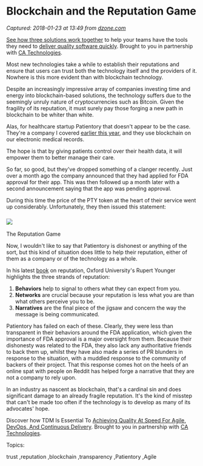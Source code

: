 # Blockchain and the Reputation Game

_Captured: 2018-01-23 at 13:49 from [dzone.com](https://dzone.com/articles/blockchain-and-the-reputation-game?edition=355119&utm_source=Zone%20Newsletter&utm_medium=email&utm_campaign=agile%202018-01-23)_

[See how three solutions work together](https://dzone.com/go?i=204124&u=https%3A%2F%2Fad.doubleclick.net%2Fddm%2Ftrackclk%2FN6040.130331DZONE%2FB11226848.150413346%3Bdc_trk_aid%3D321098505%3Bdc_trk_cid%3D81553809%3Bdc_lat%3D%3Bdc_rdid%3D%3Btag_for_child_directed_treatment%3D) to help your teams have the tools they need to [deliver quality software quickly](https://dzone.com/go?i=204124&u=https%3A%2F%2Fad.doubleclick.net%2Fddm%2Ftrackclk%2FN6040.130331DZONE%2FB11226848.150123399%3Bdc_trk_aid%3D321096583%3Bdc_trk_cid%3D81552442%3Bdc_lat%3D%3Bdc_rdid%3D%3Btag_for_child_directed_treatment%3D). Brought to you in partnership with [CA Technologies](https://dzone.com/go?i=204124&u=https%3A%2F%2Fad.doubleclick.net%2Fddm%2Ftrackclk%2FN6040.130331DZONE%2FB11226848.150413346%3Bdc_trk_aid%3D321098505%3Bdc_trk_cid%3D81553809%3Bdc_lat%3D%3Bdc_rdid%3D%3Btag_for_child_directed_treatment%3D).

Most new technologies take a while to establish their reputations and ensure that users can trust both the technology itself and the providers of it. Nowhere is this more evident than with blockchain technology.

Despite an increasingly impressive array of companies investing time and energy into blockchain-based solutions, the technology suffers due to the seemingly unruly nature of cryptocurrencies such as Bitcoin. Given the fragility of its reputation, it must surely pay those forging a new path in blockchain to be whiter than white.

Alas, for healthcare startup Patientory that doesn't appear to be the case. They're a company I covered [earlier this year](http://adigaskell.org/2017/06/01/the-move-towards-healthcare-blockchains/), and they use blockchain on our electronic medical records.

The hope is that by giving patients control over their health data, it will empower them to better manage their care.

So far, so good, but they've dropped something of a clanger recently. Just over a month ago the company announced that they had applied for FDA approval for their app. This was then followed up a month later with a second announcement saying that the app was pending approval.

During this time the price of the PTY token at the heart of their service went up considerably. Unfortunately, they then issued this statement:

### ![](http://adigaskell.org/wp-content/uploads/2017/10/patientory.jpg)

The Reputation Game

Now, I wouldn't like to say that Patientory is dishonest or anything of the sort, but this kind of situation does little to help their reputation, either of them as a company or of the technology as a whole.

In his latest [book](https://oneworld-publications.com/the-reputation-game-hb.html) on reputation, Oxford University's Rupert Younger highlights the three strands of reputation:

  1. **Behaviors** help to signal to others what they can expect from you.
  2. **Networks** are crucial because your reputation is less what you are than what others perceive you to be.
  3. **Narratives** are the final piece of the jigsaw and concern the way the message is being communicated.

Patientory has failed on each of these. Clearly, they were less than transparent in their behaviors around the FDA application, which given the importance of FDA approval is a major oversight from them. Because their dishonesty was related to the FDA, they also lack any authoritative friends to back them up, whilst they have also made a series of PR blunders in response to the situation, with a muddled response to the community of backers of their project. That this response comes hot on the heels of an online spat with people on Reddit has helped forge a narrative that they are not a company to rely upon.

In an industry as nascent as blockchain, that's a cardinal sin and does significant damage to an already fragile reputation. It's the kind of misstep that can't be made too often if the technology is to develop as many of its advocates' hope.

Discover how TDM Is Essential To [Achieving Quality At Speed For Agile, DevOps, And Continuous Delivery](https://dzone.com/go?i=204125&u=https%3A%2F%2Fad.doubleclick.net%2Fddm%2Ftrackclk%2FN6040.130331DZONE%2FB11226848.150413345%3Bdc_trk_aid%3D321095198%3Bdc_trk_cid%3D81552443%3Bdc_lat%3D%3Bdc_rdid%3D%3Btag_for_child_directed_treatment%3D). Brought to you in partnership with [CA Technologies](https://dzone.com/go?i=204125&u=https%3A%2F%2Fad.doubleclick.net%2Fddm%2Ftrackclk%2FN6040.130331DZONE%2FB11226848.150413345%3Bdc_trk_aid%3D321095198%3Bdc_trk_cid%3D81552443%3Bdc_lat%3D%3Bdc_rdid%3D%3Btag_for_child_directed_treatment%3D).

Topics:

trust ,reputation ,blockchain ,transparency ,Patientory ,Agile
